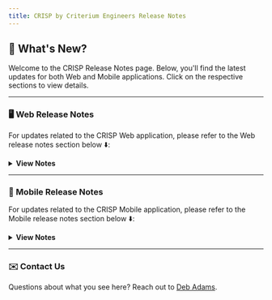 ```yaml
---
title: CRISP by Criterium Engineers Release Notes
---
```

## 🌟 What's New?

Welcome to the CRISP Release Notes page. Below, you'll find the latest updates for both Web and Mobile applications. Click on the respective sections to view details.

---

### 🖥️ Web Release Notes

For updates related to the CRISP Web application, please refer to the Web release notes section below ⬇️:

<details>
<summary><b>View Notes</b></summary>

[🔗 View Full Web Release Notes](/crisp/web/release_notes.md)

- **07/10/2023 Release**:
  - The activity tracker on the inspection overview page now shows updates done on mobile and over the API.
  - Phases in the inspection list views are sortable.
  - Introduced a new "Site Not Ready" report.

- **05/30/2023 Release**:
  - Updated frontend libraries to the latest versions.
  - Enhanced the water test report with standard language, equipment certification links, and new hierarchy nodes.

- **01/27/2022 Release**:
  - Added functionality to convert observations between IOC, NCI, and Conforming types.
  - Introduced the Kessler report template.

For the full list of changes, visit the Web Release Notes link above.

</details>

---

### 📱 Mobile Release Notes

For updates related to the CRISP Mobile application, please refer to the Mobile release notes section below ⬇️:

<details>
<summary><b>View Notes</b></summary>

[🔗 View Full Mobile Release Notes](crisp/mobile/release_notes.md)

- **CRISP 1.5.4 Release**:
  - No Mobile-specific updates; focuses on Web application changes.

- **CRISP 1.5.3 Release**:
  - No Mobile-specific updates; focuses on Web application changes.

- **CRISP 1.5.2 Release**:
  - Scoped IOC/NCI counts on badges at the top of inspections.
  - Resolved errors caused by duplicated favorite projects.

For the full list of changes, visit the Mobile Release Notes link above.

</details>

---

### ✉️ Contact Us

Questions about what you see here? Reach out to [Deb Adams](mailto:dadams@criterium-engineers.com).
